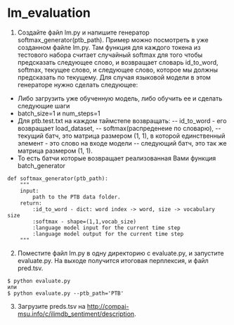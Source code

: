 # lm_evaluation

1. Создайте файл lm.py и напишите генератор softmax_generator(ptb_path). Пример можно посмотреть в уже созданном файле lm.py. Там функция для каждого токена из тестового набора считает случайный softmax для того чтобы предсказать следующее слово, и возвращает словарь id_to_word, softmax, текущее слово, и следующее слово, которое мы должны предсказать по текущему. 
Для случая языковой модели в этом генераторе нужно сделать следующее:
- Либо загрузить уже обученную модель, либо обучить ее и сделать следующие шаги
- batch_size=1 и num_steps=1
- Для ptb.test.txt на каждом таймстепе возвращать:
-- id_to_word - его возвращает load_dataset,
-- softmax(распреденеие по словарю), 
-- текущий батч, это матрица размером (1, 1), в которой единственный элемент - это слово на входе модели
-- следующий батч, это так же матрица размером (1, 1).
- То есть батчи которые возвращает реализованная Вами функция batch_generator
```
def softmax_generator(ptb_path):
    """
    input:
        path to the PTB data folder.
    return:
        :id_to_word - dict: word index -> word, size -> vocabulary size
        :softmax - shape=(1,1,vocab_size)
        :language model input for the current time step
        :language model output for the current time step
    """
```
2. Поместите файл lm.py в одну директорию с evaluate.py, и запустите evaluate.py. На выходе получится итоговая перплексия, и файл pred.tsv.
```
$ python evaluate.py
или
$ python evaluate.py --ptb_path='PTB'
```

3. Загрузите preds.tsv на http://compai-msu.info/c/ilimdb_sentiment/description.
